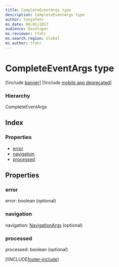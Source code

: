 ```yaml
---
title: CompleteEventArgs type
description: CompleteEventArgs type
author: tonyafehr
ms.date: 08/01/2017
audience: Developer
ms.reviewer: tfehr
ms.search.region: Global
ms.author: tfehr
---
```


# CompleteEventArgs type

[!include [banner](../../../../includes/banner.md)]
[!include [mobile app deprecated](../../../../includes/mobile-app-deprecation-banner.md)]

### Hierarchy

CompleteEventArgs <br>

## Index

### Properties

* [error](view-model-ipage-icompleteeventargs.md#error)
* [navigation](view-model-ipage-icompleteeventargs.md#navigation)
* [processed](view-model-ipage-icompleteeventargs.md#processed)

## Properties

### error

error: boolean (optional) 




### navigation

navigation: [NavigationArgs](view-model-ipage-inavigationargs.md) (optional) 




### processed

processed: boolean (optional) 






[!INCLUDE[footer-include](../../../../../../includes/footer-banner.md)]

